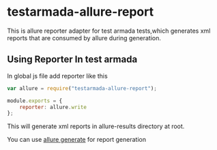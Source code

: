 # testarmada-allure-report
This is allure reporter adapter for test armada tests,which generates xml reports that are consumed by allure during generation.

## Using Reporter In test armada
In global js file add reporter like this

```javascript
var allure = require("testarmada-allure-report");

module.exports = {
    reporter: allure.write
};

```
This will generate xml reports in allure-results directory at root.

You can use [allure generate](https://github.com/allure-framework/allure-core/wiki#generating-a-report) for report generation
